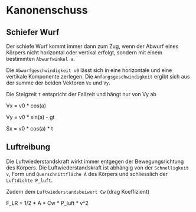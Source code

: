 # Kanonenschuss

## Schiefer Wurf

Der schiefe Wurf kommt immer dann zum Zug, wenn der Abwurf eines Körpers nicht horizontal oder vertikal erfolgt, sondern mit einem bestimmten `Abwurfwinkel a`.

Die `Abwurfgeschwindigkeit v0` lässt sich in eine horizontale und eine vertikale Komponente zerlegen. Die `Anfangsgeschwindigkeit` ergibt sich aus der summe der beiden Vektoren `Vx` und `Vy`.

Die Steigzeit `t` entspricht der Fallzeit und hängt nur von Vy ab

Vx = v0 * cos(a)

Vy = v0 * sin(a) - gt

Sx = v0 * cos(a) * t

## Luftreibung

Die Luftwiederstandskraft wirkt immer entgegen der Bewegungsrichtung des Körpers. Die Luftwiederstandskraft ist abhängig von der `Schnelligkeit v`, Form und `Querschnittfläche A` des Körpers und schliesslich der `Luftdichte P_luft`.

Zudem dem `Luftwiederstandsbeiwert Cw` (drag Koeffizient)

F_LR = 1/2 * A * Cw * P_luft * v^2